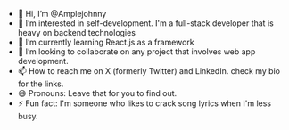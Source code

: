 - 👋 Hi, I’m @Amplejohnny
- 👀 I’m interested in self-development. I'm a full-stack developer that is heavy on backend technologies
- 🌱 I’m currently learning React.js as a framework
- 💞️ I’m looking to collaborate on any project that involves web app development.
- 📫 How to reach me on X (formerly Twitter) and LinkedIn. check my bio for the links.
- 😄 Pronouns: Leave that for you to find out.
- ⚡ Fun fact: I'm someone who likes to crack song lyrics when I'm less busy.

<!---
Amplejohnny/Amplejohnny is a ✨ special ✨ repository because its `README.md` (this file) appears on your GitHub profile.
You can click the Preview link to take a look at your changes.
--->
